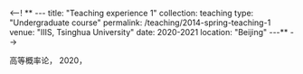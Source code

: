 <--!
** ---
title: "Teaching experience 1"
collection: teaching
type: "Undergraduate course"
permalink: /teaching/2014-spring-teaching-1
venue: "IIIS, Tsinghua University"
date: 2020-2021
location: "Beijing"
---**
-->

高等概率论， 2020，


